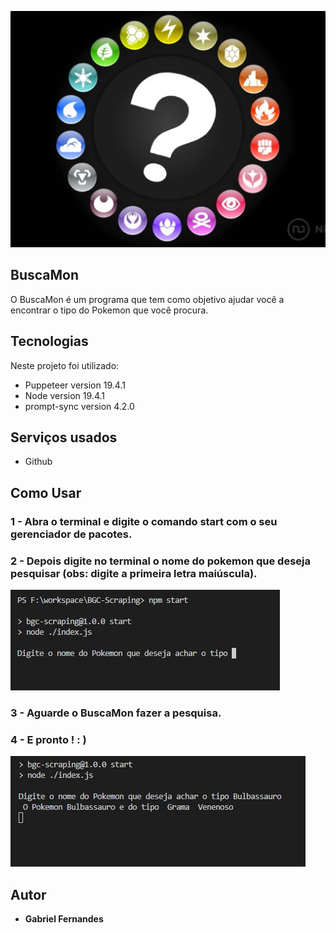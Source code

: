 
![Logo of the project](https://raw.githubusercontent.com/Gabriel-Fernandes1917/BGC-Scraping/main/image%20pokemonType.webp)


## BuscaMon
O BuscaMon é um programa que tem como objetivo ajudar você a encontrar o tipo do Pokemon que você procura.

## Tecnologias 

Neste projeto foi utilizado:

* Puppeteer version  19.4.1
* Node version 19.4.1
* prompt-sync version 4.2.0

## Serviços usados

* Github


## Como Usar

### 1 - Abra o terminal e digite o comando start com o seu gerenciador de pacotes.
### 2 - Depois digite no terminal o nome do pokemon que deseja pesquisar (obs: digite a primeira letra maiúscula).

![Homepage image](https://raw.githubusercontent.com/Gabriel-Fernandes1917/BGC-Scraping/main/npmStart.jpg)

### 3 - Aguarde o BuscaMon fazer a pesquisa.
### 4 - E pronto ! : )

![Posts](https://raw.githubusercontent.com/Gabriel-Fernandes1917/BGC-Scraping/main/resultado%20pesquisa.jpg)



  ## Autor

  * **Gabriel Fernandes** 

